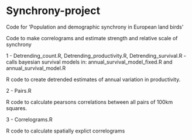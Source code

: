 # Synchrony-project

Code for 'Population and demographic synchrony in European land birds'

Code to make correlograms and estimate strength and relative scale of synchrony

1 - Detrending_count.R, Detrending_productivity.R, Detrending_survival.R - calls bayesian survival models in: annual_survival_model_fixed.R and annual_survival_model.R 

R code to create detrended estimates of annual variation in productivity.

2 - Pairs.R

R code to calculate pearsons correlations between all pairs of 100km squares.

3 - Correlograms.R

R code to calculate spatially explict correlograms



